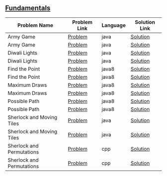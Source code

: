 ## [Fundamentals](https://www.hackerrank.com/domains/mathematics/fundamentals)

|Problem Name|Problem Link|Language|Solution Link|
---|---|---|---
|Army Game|[Problem](https://www.hackerrank.com/challenges/game-with-cells/problem)|java|[Solution](./ArmyGame.java)|
|Army Game|[Problem](https://www.hackerrank.com/challenges/game-with-cells/problem)|java|[Solution](./ArmyGame.java)|
|Diwali Lights|[Problem](https://www.hackerrank.com/challenges/diwali-lights/problem)|java|[Solution](./DiwaliLights.java)|
|Diwali Lights|[Problem](https://www.hackerrank.com/challenges/diwali-lights/problem)|java|[Solution](./DiwaliLights.java)|
|Find the Point|[Problem](https://www.hackerrank.com/challenges/find-point/problem)|java8|[Solution](./FindthePoint.java)|
|Find the Point|[Problem](https://www.hackerrank.com/challenges/find-point/problem)|java8|[Solution](./FindthePoint.java)|
|Maximum Draws|[Problem](https://www.hackerrank.com/challenges/maximum-draws/problem)|java8|[Solution](./MaximumDraws.java)|
|Maximum Draws|[Problem](https://www.hackerrank.com/challenges/maximum-draws/problem)|java8|[Solution](./MaximumDraws.java)|
|Possible Path|[Problem](https://www.hackerrank.com/challenges/possible-path/problem)|java8|[Solution](./PossiblePath.java)|
|Possible Path|[Problem](https://www.hackerrank.com/challenges/possible-path/problem)|java8|[Solution](./PossiblePath.java)|
|Sherlock and Moving Tiles|[Problem](https://www.hackerrank.com/challenges/sherlock-and-moving-tiles/problem)|java|[Solution](./SherlockandMovingTiles.java)|
|Sherlock and Moving Tiles|[Problem](https://www.hackerrank.com/challenges/sherlock-and-moving-tiles/problem)|java|[Solution](./SherlockandMovingTiles.java)|
|Sherlock and Permutations|[Problem](https://www.hackerrank.com/challenges/sherlock-and-permutations/problem)|cpp|[Solution](./sherlock-and-permutations.cpp)|
|Sherlock and Permutations|[Problem](https://www.hackerrank.com/challenges/sherlock-and-permutations/problem)|cpp|[Solution](./sherlock-and-permutations.cpp)|
